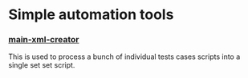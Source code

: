 # Simple automation tools

### [main-xml-creator](https://github.com/douglasnavarro/simple-automation-tools/tree/master/main-xml-creator)
This is used to process a bunch of individual tests cases scripts into a single set set script.